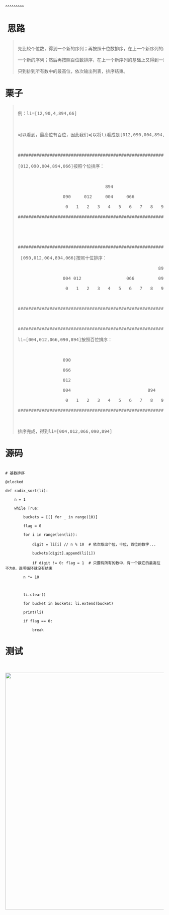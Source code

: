 
<BlogInfo title="python实现基数排序" author="白日梦想猿" pv=0 read_times=0 pre_cost_time=67 category="排序算法" tag_list="['排序算法', '基数排序']" create_time="2022.05.09 11:49:25.993005" update_time="2022.05.09 11:49:25" />

^^^^^^^^^
<h1>&nbsp;思路</h1>

<blockquote>
<pre>
先比较个位数，得到一个新的序列；再按照十位数排序，在上一个新序列的基础上又得到
一个新的序列；然后再按照百位数排序，在上一个新序列的基础上又得到一新的序列；
只到排到所有数中的最高位，依次输出列表，排序结束。</pre>
</blockquote>

<h1>栗子</h1>

<blockquote>
<pre>
例：li=[12,90,4,894,66]

可以看到，最高位有百位，因此我们可以将li看成是[012,090,004,894,066]

######################################################################################
[012,090,004,894,066]按照个位排序：

                                 894
                 090     012     004     066                
                  0   1   2   3   4   5   6   7   8   9   ---&gt;li=[090,012,004,894,066]
######################################################################################
 
 
######################################################################################
 [090,012,004,894,066]按照十位排序：
                                                     894
                 004 012                 066         090
                  0   1   2   3   4   5   6   7   8   9   ---&gt;li=[004,012,066,090,894]

######################################################################################

######################################################################################
li=[004,012,066,090,894]按照百位排序：
                 
                 090 
                 066
                 012
                 004                             894
                  0   1   2   3   4   5   6   7   8   9   ---&gt;li=[004,012,066,090,894]
######################################################################################

排序完成，得到li=[004,012,066,090,894]</pre>
</blockquote>

<h1>源码</h1>

<pre data-widget="codeSnippet">
<code class="hljs language-python"><span class="hljs-comment"># 基数排序</span>
<span class="hljs-meta">@clocked</span>
<span class="hljs-keyword">def</span> <span class="function_ hljs-title">radix_sort</span>(<span class="hljs-params">li</span>):
    n = <span class="hljs-number">1</span>
    <span class="hljs-keyword">while</span> <span class="hljs-literal">True</span>:
        buckets = [[] <span class="hljs-keyword">for</span> _ <span class="hljs-keyword">in</span> <span class="hljs-built_in">range</span>(<span class="hljs-number">10</span>)]
        flag = <span class="hljs-number">0</span>
        <span class="hljs-keyword">for</span> i <span class="hljs-keyword">in</span> <span class="hljs-built_in">range</span>(<span class="hljs-built_in">len</span>(li)):
            digit = li[i] // n % <span class="hljs-number">10</span>  <span class="hljs-comment"># 依次取出个位，十位，百位的数字...</span>
            buckets[digit].append(li[i])
            <span class="hljs-keyword">if</span> digit != <span class="hljs-number">0</span>: flag = <span class="hljs-number">1</span>  <span class="hljs-comment"># 只要有所有的数中，有一个数它的最高位不为0，说明循环就没有结束</span>
        n *= <span class="hljs-number">10</span>

        li.clear()
        <span class="hljs-keyword">for</span> bucket <span class="hljs-keyword">in</span> buckets: li.extend(bucket)
        <span class="hljs-built_in">print</span>(li)
        <span class="hljs-keyword">if</span> flag == <span class="hljs-number">0</span>:
            <span class="hljs-keyword">break</span></code></pre>

<h1>测试</h1>

<p>&nbsp;</p>

<p><img src="../media/image/2022/05/09/image-20220509114915-2.png" style="height:754px; width:900px" /></p>

<p>&nbsp;</p>

<p>&nbsp;</p>

<p>&nbsp;</p>

<p>&nbsp;</p>

<p>&nbsp;</p>

